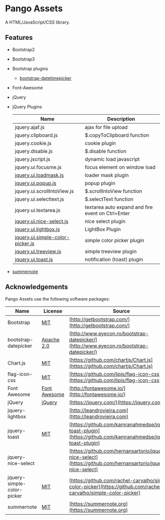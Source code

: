Pango Assets
================

A HTML/JavaScript/CSS library.


Features
----------

 - Bootstrap2
 - Bootstrap3
 - Bootstrap plugins
   - [bootstrap-datetimepicker](./docs/bootstrap3/bootstrap3-datetimepicker.html)

 - Font-Awesome
 - jQuery
 - jQuery Plugins

   | Name                         | Description                         |
   |------------------------------|-------------------------------------|
   | jquery.ajaf.js               | ajax for file upload                |
   | jquery.clipboard.js          | $.copyToClipboard function          |
   | jquery.cookie.js             | cookie plugin                       |
   | jquery.disable.js            | $.disable function                  |
   | jquery.jscript.js            | dynamic load javascript             |
   | jquery.ui.focusme.js         | focus element on window load        |
   | [jquery.ui.loadmask.js](./docs/jquery/jquery.ui.loadmask.html)     | loader mask plugin |
   | [jquery.ui.popup.js](./docs/jquery/jquery.ui.popup.html)           | popup plugin   |
   | jquery.ui.scrollIntoView.js  | $.scrollIntoView function           |
   | jquery.ui.selecttext.js      | $.selectText function               |
   | jquery.ui.textarea.js        | textarea auto expand and fire event on Ctrl+Enter   |
   | [jquery.ui.nice-select.js](./docs/jquery/jquery.ui.nice-select.html) | nice select plugin |
   | [jquery.ui.lightbox.js](./docs/jquery/jquery.ui.lightbox.html)     | LightBox Plugin  |
   | [jquery.ui.simple-color-picker.js](./docs/jquery/jquery.ui.simple-color-picker.html)           | simple color picker plugin |
   | [jquery.ui.treeview.js](./docs/jquery/jquery.ui.treeview.html)     | simple treeview plugin |
   | [jquery.ui.toast.js](./docs/jquery/jquery.ui.toast.html)           | notification (toast) plugin |


 - [summernote](./docs/summernote.html)



Acknowledgements
----------------

Pango Assets use the following software packages:

| Name                    | License                                                       | Source                                                 |
|-------------------------|---------------------------------------------------------------|--------------------------------------------------------|
| Bootstrap               | [MIT](https://opensource.org/licenses/MIT)                    | [http://getbootstrap.com/](http://getbootstrap.com/) |
| bootstrap-datepicker    | [Apache 2.0](http://www.apache.org/licenses/LICENSE-2.0)      | [http://www.eyecon.ro/bootstrap-datepicker/](http://www.eyecon.ro/bootstrap-datepicker/) |
| Chart.js                | [MIT](https://opensource.org/licenses/MIT)                    | [https://github.com/chartjs/Chart.js](https://github.com/chartjs/Chart.js) |
| flag-icon-css           | [MIT](https://opensource.org/licenses/MIT)                    | [https://github.com/lipis/flag-icon-css](https://github.com/lipis/flag-icon-css) |
| Font Awesome            | [Font Awesome](http://fontawesome.io/license/)                | [http://fontawesome.io/](http://fontawesome.io/) |
| jQuery                  | [jQuery](https://jquery.org/license/)                         | [https://jquery.com/](https://jquery.com/) |
| jquery-lightbox         |                                                               | [http://leandrovieira.com](http://leandrovieira.com) |
| jquery-toast            | [MIT](https://opensource.org/licenses/MIT)                    | [https://github.com/kamranahmedse/jquery-toast-plugin](https://github.com/kamranahmedse/jquery-toast-plugin) |
| jquery-nice-select      |  | [https://github.com/hernansartorio/jquery-nice-select](https://github.com/hernansartorio/jquery-nice-select) |
| jquery-simple-color-picker | [MIT](https://opensource.org/licenses/MIT) | [https://github.com/rachel-carvalho/simple-color-picker](https://github.com/rachel-carvalho/simple-color-picker) |
| summernote              | [MIT](https://opensource.org/licenses/MIT)       | [https://summernote.org](https://summernote.org) |

